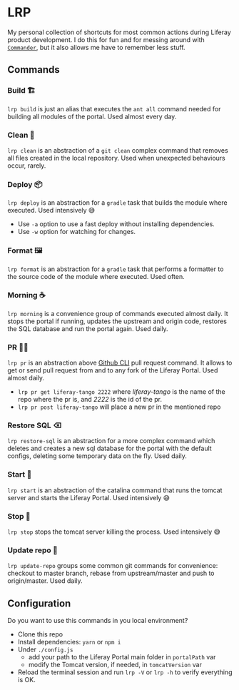 # LRP

My personal collection of shortcuts for most common actions during Liferay product development. I do this for fun and for messing around with [`Commander`](https://www.npmjs.com/package/commander), but it also allows me have to remember less stuff.

## Commands

### Build 🏗

`lrp build` is just an alias that executes the `ant all` command needed for building all modules of the portal. Used almost every day.

### Clean 🧹

`lrp clean` is an abstraction of a `git clean` complex command that removes all files created in the local repository. Used when unexpected behaviours occur, rarely.

### Deploy 📦

`lrp deploy` is an abstraction for a `gradle` task that builds the module where executed. Used intensively 😅

- Use `-a` option to use a fast deploy without installing dependencies.
- Use `-w` option for watching for changes.

### Format 🖼

`lrp format` is an abstraction for a `gradle` task that performs a formatter to the source code of the module where executed. Used often.

### Morning ☕️

`lrp morning` is a convenience group of commands executed almost daily. It stops the portal if running, updates the upstream and origin code, restores the SQL database and run the portal again. Used daily.

### PR 👨‍🏫

`lrp pr` is an abstraction above [Github CLI](https://cli.github.com/) pull request command. It allows to get or send pull request from and to any fork of the Liferay Portal. Used almost daily.

- `lrp pr get liferay-tango 2222` where _liferay-tango_ is the name of the repo where the pr is, and _2222_ is the id of the pr.
- `lrp pr post liferay-tango` will place a new pr in the mentioned repo

### Restore SQL ⌫

`lrp restore-sql` is an abstraction for a more complex command which deletes and creates a new sql database for the portal with the default configs, deleting some temporary data on the fly. Used daily.

### Start 🚀

`lrp start` is an abstraction of the catalina command that runs the tomcat server and starts the Liferay Portal. Used intensively 😅

### Stop 🧨

`lrp stop` stops the tomcat server killing the process. Used intensively 😅

### Update repo 🥤

`lrp update-repo` groups some common git commands for convenience: checkout to master branch, rebase from upstream/master and push to origin/master. Used daily.

## Configuration

Do you want to use this commands in you local environment?

- Clone this repo
- Install dependencies: `yarn` or `npm i`
- Under `./config.js`
  - add your path to the Liferay Portal main folder in `portalPath` var
  - modify the Tomcat version, if needed, in `tomcatVersion` var
- Reload the terminal session and run `lrp -V` or `lrp -h` to verify everything is OK.
